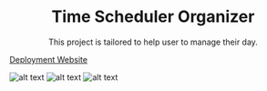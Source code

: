<h1 align="center">Time Scheduler Organizer</h1>

<p align="center">This project is tailored to help user to manage their day.</p>

[Deployment Website](https://jonjon50.github.io/Time-Scheduler-Organizer/) 


![alt text](/images/code-quiz1.png)
![alt text](/images/code-quiz2.png)
![alt text](/images/code-quiz3.png)
